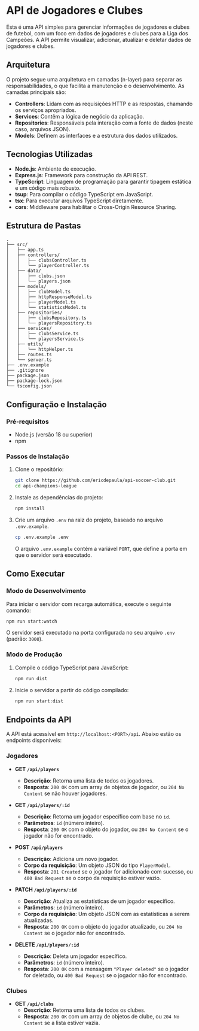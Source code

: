 # API de Jogadores e Clubes

Esta é uma API simples para gerenciar informações de jogadores e clubes de futebol, com um foco em dados de jogadores e clubes para a Liga dos Campeões. A API permite visualizar, adicionar, atualizar e deletar dados de jogadores e clubes.

## Arquitetura

O projeto segue uma arquitetura em camadas (n-layer) para separar as responsabilidades, o que facilita a manutenção e o desenvolvimento. As camadas principais são:

  * **Controllers**: Lidam com as requisições HTTP e as respostas, chamando os serviços apropriados.
  * **Services**: Contêm a lógica de negócio da aplicação.
  * **Repositories**: Responsáveis pela interação com a fonte de dados (neste caso, arquivos JSON).
  * **Models**: Definem as interfaces e a estrutura dos dados utilizados.

## Tecnologias Utilizadas

  * **Node.js**: Ambiente de execução.
  * **Express.js**: Framework para construção da API REST.
  * **TypeScript**: Linguagem de programação para garantir tipagem estática e um código mais robusto.
  * **tsup**: Para compilar o código TypeScript em JavaScript.
  * **tsx**: Para executar arquivos TypeScript diretamente.
  * **cors**: Middleware para habilitar o Cross-Origin Resource Sharing.

## Estrutura de Pastas

```
.
├── src/
│   ├── app.ts
│   ├── controllers/
│   │   ├── clubsController.ts
│   │   └── playerController.ts
│   ├── data/
│   │   ├── clubs.json
│   │   └── players.json
│   ├── models/
│   │   ├── clubModel.ts
│   │   ├── httpResponseModel.ts
│   │   ├── playerModel.ts
│   │   └── statisticsModel.ts
│   ├── repositories/
│   │   ├── clubsRepository.ts
│   │   └── playersRepository.ts
│   ├── services/
│   │   ├── clubsService.ts
│   │   └── playersService.ts
│   ├── utils/
│   │   └── httpHelper.ts
│   ├── routes.ts
│   └── server.ts
├── .env.example
├── .gitignore
├── package.json
├── package-lock.json
└── tsconfig.json
```

## Configuração e Instalação

### Pré-requisitos

  * Node.js (versão 18 ou superior)
  * npm

### Passos de Instalação

1.  Clone o repositório:
    ```sh
    git clone https://github.com/ericdepaula/api-soccer-club.git
    cd api-champions-league
    ```
2.  Instale as dependências do projeto:
    ```sh
    npm install
    ```
3.  Crie um arquivo `.env` na raiz do projeto, baseado no arquivo `.env.example`.
    ```sh
    cp .env.example .env
    ```
    O arquivo `.env.example` contém a variável `PORT`, que define a porta em que o servidor será executado.

## Como Executar

### Modo de Desenvolvimento

Para iniciar o servidor com recarga automática, execute o seguinte comando:

```sh
npm run start:watch
```

O servidor será executado na porta configurada no seu arquivo `.env` (padrão: `3000`).

### Modo de Produção

1.  Compile o código TypeScript para JavaScript:
    ```sh
    npm run dist
    ```
2.  Inicie o servidor a partir do código compilado:
    ```sh
    npm run start:dist
    ```

## Endpoints da API

A API está acessível em `http://localhost:<PORT>/api`. Abaixo estão os endpoints disponíveis:

### Jogadores

  * **GET `/api/players`**

      * **Descrição**: Retorna uma lista de todos os jogadores.
      * **Resposta**: `200 OK` com um array de objetos de jogador, ou `204 No Content` se não houver jogadores.

  * **GET `/api/players/:id`**

      * **Descrição**: Retorna um jogador específico com base no `id`.
      * **Parâmetros**: `id` (número inteiro).
      * **Resposta**: `200 OK` com o objeto do jogador, ou `204 No Content` se o jogador não for encontrado.

  * **POST `/api/players`**

      * **Descrição**: Adiciona um novo jogador.
      * **Corpo da requisição**: Um objeto JSON do tipo `PlayerModel`.
      * **Resposta**: `201 Created` se o jogador for adicionado com sucesso, ou `400 Bad Request` se o corpo da requisição estiver vazio.

  * **PATCH `/api/players/:id`**

      * **Descrição**: Atualiza as estatísticas de um jogador específico.
      * **Parâmetros**: `id` (número inteiro).
      * **Corpo da requisição**: Um objeto JSON com as estatísticas a serem atualizadas.
      * **Resposta**: `200 OK` com o objeto do jogador atualizado, ou `204 No Content` se o jogador não for encontrado.

  * **DELETE `/api/players/:id`**

      * **Descrição**: Deleta um jogador específico.
      * **Parâmetros**: `id` (número inteiro).
      * **Resposta**: `200 OK` com a mensagem `"Player deleted"` se o jogador for deletado, ou `400 Bad Request` se o jogador não for encontrado.

### Clubes

  * **GET `/api/clubs`**
      * **Descrição**: Retorna uma lista de todos os clubes.
      * **Resposta**: `200 OK` com um array de objetos de clube, ou `204 No Content` se a lista estiver vazia.

